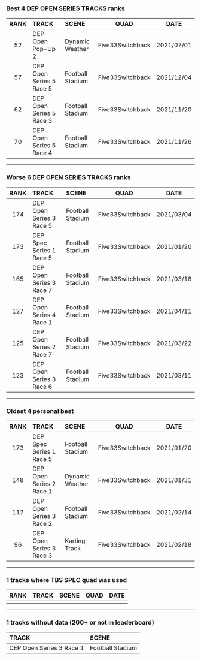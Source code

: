 ### Best 4 DEP OPEN SERIES TRACKS ranks
|RANK|TRACK|SCENE|QUAD|DATE|
|:---:|:---|:---|:---:|:---:|
|52|DEP Open Pop-Up 2|Dynamic Weather|Five33Switchback|2021/07/01|
|57|DEP Open Series 5 Race 5|Football Stadium|Five33Switchback|2021/12/04|
|62|DEP Open Series 5 Race 3|Football Stadium|Five33Switchback|2021/11/20|
|70|DEP Open Series 5 Race 4|Football Stadium|Five33Switchback|2021/11/26|
---
### Worse 6 DEP OPEN SERIES TRACKS ranks
|RANK|TRACK|SCENE|QUAD|DATE|
|:---:|:---|:---|:---:|:---:|
|174|DEP Open Series 3 Race 5|Football Stadium|Five33Switchback|2021/03/04|
|173|DEP Spec Series 1 Race 5|Football Stadium|Five33Switchback|2021/01/20|
|165|DEP Open Series 3 Race 7|Football Stadium|Five33Switchback|2021/03/18|
|127|DEP Open Series 4 Race 1|Football Stadium|Five33Switchback|2021/04/11|
|125|DEP Open Series 2 Race 7|Football Stadium|Five33Switchback|2021/03/22|
|123|DEP Open Series 3 Race 6|Football Stadium|Five33Switchback|2021/03/11|
---
### Oldest 4 personal best
|RANK|TRACK|SCENE|QUAD|DATE|
|:---:|:---|:---|:---:|:---:|
|173|DEP Spec Series 1 Race 5|Football Stadium|Five33Switchback|2021/01/20|
|148|DEP Open Series 2 Race 1|Dynamic Weather|Five33Switchback|2021/01/31|
|117|DEP Open Series 3 Race 2|Football Stadium|Five33Switchback|2021/02/14|
|96|DEP Open Series 3 Race 3|Karting Track|Five33Switchback|2021/02/18|
---
### 1 tracks where TBS SPEC quad was used
|RANK|TRACK|SCENE|QUAD|DATE|
|:---:|:---|:---|:---:|:---:|
||||||
---
### 1 tracks without data (200+ or not in leaderboard)
|TRACK|SCENE|
|:---|:---|
|DEP Open Series 3 Race 1|Football Stadium|

